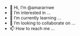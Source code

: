 - 👋 Hi, I’m @amararnwe
- 👀 I’m interested in ...
- 🌱 I’m currently learning ...
- 💞️ I’m looking to collaborate on ...
- 📫 How to reach me ...

<!---
amararnwe/amararnwe is a ✨ special ✨ repository because its `README.md` (this file) appears on your GitHub profile.
You can click the Preview link to take a look at your changes.
--->
